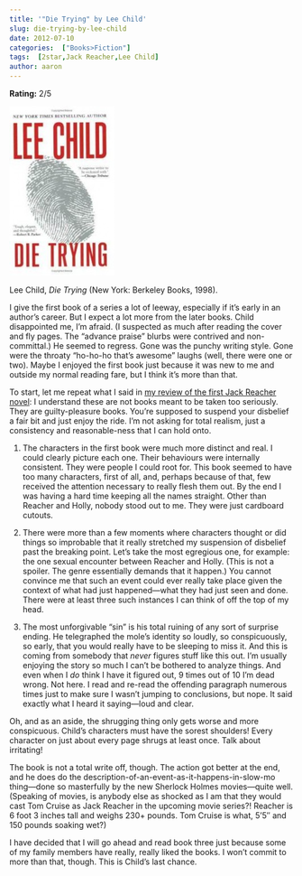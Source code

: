 ```yaml
---
title: '"Die Trying" by Lee Child'
slug: die-trying-by-lee-child
date: 2012-07-10
categories:  ["Books>Fiction"]
tags:  [2star,Jack Reacher,Lee Child]
author: aaron
---
```


**Rating:** 2/5

![](cover3-186x300.jpg "Die Trying")

Lee Child, *Die Trying* (New York: Berkeley Books, 1998).

I give the first book of a series a lot of leeway, especially if it’s early in an author’s career. But I expect a lot more from the later books. Child disappointed me, I’m afraid. (I suspected as much after reading the cover and fly pages. The “advance praise” blurbs were contrived and non-committal.) He seemed to regress. Gone was the punchy writing style. Gone were the throaty “ho-ho-ho that’s awesome” laughs (well, there were one or two). Maybe I enjoyed the first book just because it was new to me and outside my normal reading fare, but I think it’s more than that.

To start, let me repeat what I said in [my review of the first Jack Reacher novel](../killing-floor-by-lee-child "“Killing Floor” by Lee Child"): I understand these are not books meant to be taken too seriously. They are guilty-pleasure books. You’re supposed to suspend your disbelief a fair bit and just enjoy the ride. I’m not asking for total realism, just a consistency and reasonable-ness that I can hold onto.

1) The characters in the first book were much more distinct and real. I could clearly picture each one. Their behaviours were internally consistent. They were people I could root for. This book seemed to have too many characters, first of all, and, perhaps because of that, few received the attention necessary to really flesh them out. By the end I was having a hard time keeping all the names straight. Other than Reacher and Holly, nobody stood out to me. They were just cardboard cutouts.

2) There were more than a few moments where characters thought or did things so improbable that it really stretched my suspension of disbelief past the breaking point. Let’s take the most egregious one, for example: the one sexual encounter between Reacher and Holly. (This is not a spoiler. The genre essentially demands that it happen.) You cannot convince me that such an event could ever really take place given the context of what had just happened—what they had just seen and done. There were at least three such instances I can think of off the top of my head.

3) The most unforgivable “sin” is his total ruining of any sort of surprise ending. He telegraphed the mole’s identity so loudly, so conspicuously, so early, that you would really have to be sleeping to miss it. And this is coming from somebody that *never* figures stuff like this out. I’m usually enjoying the story so much I can’t be bothered to analyze things. And even when I *do* think I have it figured out, 9 times out of 10 I’m dead wrong. Not here. I read and re-read the offending paragraph numerous times just to make sure I wasn’t jumping to conclusions, but nope. It said exactly what I heard it saying—loud and clear.

Oh, and as an aside, the shrugging thing only gets worse and more conspicuous. Child’s characters must have the sorest shoulders! Every character on just about every page shrugs at least once. Talk about irritating!

The book is not a total write off, though. The action got better at the end, and he does do the description-of-an-event-as-it-happens-in-slow-mo thing—done so masterfully by the new Sherlock Holmes movies—quite well. (Speaking of movies, is anybody else as shocked as I am that they would cast Tom Cruise as Jack Reacher in the upcoming movie series?! Reacher is 6 foot 3 inches tall and weighs 230+ pounds. Tom Cruise is what, 5’5″ and 150 pounds soaking wet?)

I have decided that I will go ahead and read book three just because some of my family members have really, really liked the books. I won’t commit to more than that, though. This is Child’s last chance.
